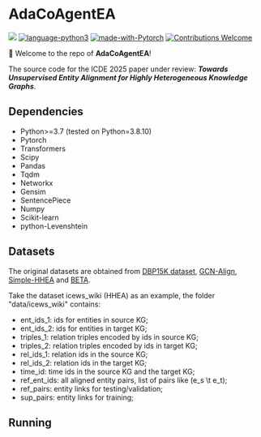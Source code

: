 
# AdaCoAgentEA
![](https://img.shields.io/badge/version-1.0.0-blue)
[![language-python3](https://img.shields.io/badge/Language-Python3-blue.svg?style=flat-square)](https://www.python.org/)
[![made-with-Pytorch](https://img.shields.io/badge/Made%20with-pytorch-orange.svg?style=flat-square)](https://www.pytorch.org/)
[![Contributions Welcome](https://img.shields.io/badge/Contributions-Welcome-brightgreen.svg?style=flat-square)](https://github.com/DexterZeng/EntMatcher/issues)

🚀 Welcome to the repo of **AdaCoAgentEA**!

The source code for the ICDE 2025 paper under review: ***Towards Unsupervised Entity Alignment for Highly Heterogeneous Knowledge Graphs***.

## Dependencies

* Python>=3.7 (tested on Python=3.8.10)
* Pytorch
* Transformers
* Scipy
* Pandas
* Tqdm
* Networkx
* Gensim
* SentencePiece
* Numpy
* Scikit-learn
* python-Levenshtein







## Datasets
The original datasets are obtained from [DBP15K dataset](https://github.com/nju-websoft/BootEA),  [GCN-Align](https://github.com/1049451037/GCN-Align), [Simple-HHEA](https://github.com/IDEA-FinAI/Simple-HHEA) and [BETA](https://github.com/DexterZeng/BETA).

Take the dataset icews_wiki (HHEA) as an example, the folder "data/icews_wiki" contains:
* ent_ids_1: ids for entities in source KG;
* ent_ids_2: ids for entities in target KG;
* triples_1: relation triples encoded by ids in source KG;
* triples_2: relation triples encoded by ids in target KG;
* rel_ids_1: relation ids in the source KG;
* rel_ids_2: relation ids in the target KG;
* time_id: time ids in the source KG and the target KG;
* ref_ent_ids: all aligned entity pairs, list of pairs like (e_s \t e_t);
* ref_pairs: entity links for testing/validation;
* sup_pairs: entity links for training;


## Running

